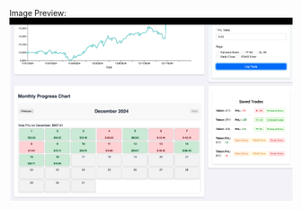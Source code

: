 Image Preview:
 <img width="1470" alt="carRentalz" src="https://github.com/tejex/JTrades/blob/main/demo2.png">
